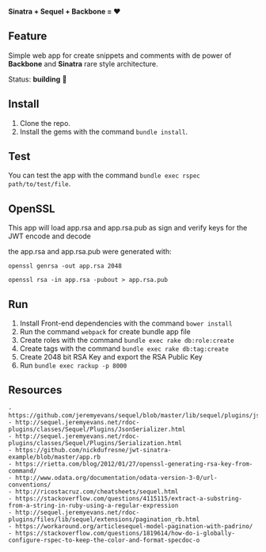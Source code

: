 **Sinatra + Sequel + Backbone = :heart:**

## Feature

Simple web app for create snippets and comments with de power of **Backbone** and **Sinatra** rare style architecture.

Status: **building** :construction:

## Install

1.  Clone the repo.
2.  Install the gems with the command `bundle install`.

## Test

You can test the app with the command `bundle exec rspec path/to/test/file`.

## OpenSSL

This app will load app.rsa and app.rsa.pub as sign and verify keys for the JWT encode and decode

the app.rsa and app.rsa.pub were generated with:

`openssl genrsa -out app.rsa 2048`

`openssl rsa -in app.rsa -pubout > app.rsa.pub`

## Run


1. Install Front-end dependencies with the command `bower install`
2. Run the command `webpack` for create bundle app file
3. Create roles with the command `bundle exec rake db:role:create`
4. Create tags with the command `bundle exec rake db:tag:create`
5. Create 2048 bit RSA Key and export the RSA Public Key
6. Run `bundle exec rackup -p 8000`

## Resources

    - https://github.com/jeremyevans/sequel/blob/master/lib/sequel/plugins/json_serializer.rb
    - http://sequel.jeremyevans.net/rdoc-plugins/classes/Sequel/Plugins/JsonSerializer.html
    - http://sequel.jeremyevans.net/rdoc-plugins/classes/Sequel/Plugins/Serialization.html
    - https://github.com/nickdufresne/jwt-sinatra-example/blob/master/app.rb
    - https://rietta.com/blog/2012/01/27/openssl-generating-rsa-key-from-command/
    - http://www.odata.org/documentation/odata-version-3-0/url-conventions/
    - http://ricostacruz.com/cheatsheets/sequel.html
    - https://stackoverflow.com/questions/4115115/extract-a-substring-from-a-string-in-ruby-using-a-regular-expression
    - http://sequel.jeremyevans.net/rdoc-plugins/files/lib/sequel/extensions/pagination_rb.html
    - https://workaround.org/articlesequel-model-pagination-with-padrino/
    - https://stackoverflow.com/questions/1819614/how-do-i-globally-configure-rspec-to-keep-the-color-and-format-specdoc-o